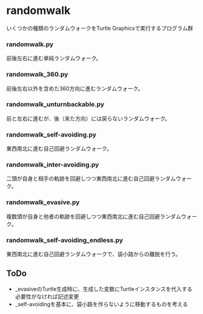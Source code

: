 # randomwalk

いくつかの種類のランダムウォークをTurtle Graphicsで実行するプログラム群

### randomwalk.py
前後左右に進む単純ランダムウォーク。

### randomwalk_360.py
前後左右以外を含めた360方向に進むランダムウォーク。

### randomwalk_unturnbackable.py
前と左右に進むが、後（来た方向）には戻らないランダムウォーク。

### randomwalk_self-avoiding.py
東西南北に進む自己回避ランダムウォーク。

### randomwalk_inter-avoiding.py
二頭が自身と相手の軌跡を回避しつつ東西南北に進む自己回避ランダムウォーク。

### randomwalk_evasive.py
複数頭が自身と他者の軌跡を回避しつつ東西南北に進む自己回避ランダムウォーク。

### randomwalk_self-avoiding_endless.py
東西南北に進む自己回避ランダムウォークで、袋小路からの離脱を行う。

## ToDo
* _evasiveのTurtle生成時に、生成した変数にTurtleインスタンスを代入する必要性がなければ記述変更
* _self-avoidingを基本に、袋小路を作らないように移動するものを考える
